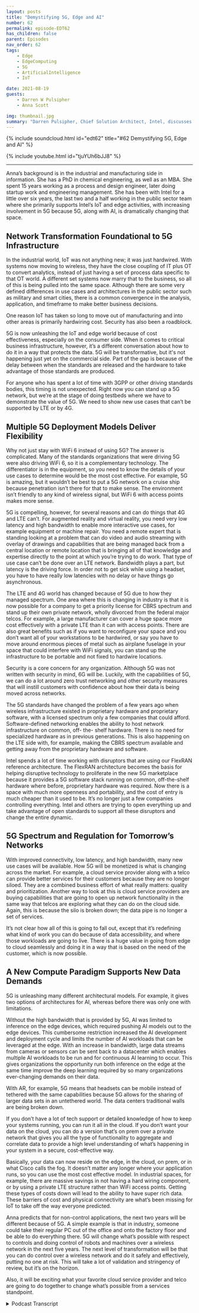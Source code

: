 ```yaml
---
layout: posts
title: "Demystifying 5G, Edge and AI"
number: 62
permalink: episode-EDT62
has_children: false
parent: Episodes
nav_order: 62
tags:
    - Edge
    - EdgeComputing
    - 5G
    - ArtificialIntelligence
    - IoT

date: 2021-08-19
guests:
    - Darren W Pulsipher
    - Anna Scott

img: thumbnail.jpg
summary: "Darren Pulsipher, Chief Solution Architect, Intel, discusses the groundbreaking changes 5G will bring to edge and AI with Dr. Anna Scott, Chief Edge Architect, Intel."
---
```


{% include soundcloud.html id="edt62" title="#62 Demystifying 5G, Edge and AI" %}

{% include youtube.html id="tjuYUh6bJJ8" %}

---

Anna’s background is in the industrial and manufacturing side in information. She has a PhD in chemical engineering, as well as an MBA. She spent 15 years working as a process and design engineer, later doing startup work and engineering management. She has been with Intel for a little over six years, the last two and a half working in the public sector team where she primarily supports Intel’s IoT and edge activities, with increasing involvement in 5G because 5G, along with AI, is dramatically changing that space.

## Network Transformation Foundational to 5G Infrastructure

In the industrial world, IoT was not anything new; it was just hardwired. With systems now moving to wireless, they have the close coupling of IT plus OT to convert analytics, instead of just having a set of process data specific to that OT world. A different set systems now marry that to the business, so all of this is being pulled into the same space. Although there are some very defined differences in use cases and architectures in the public sector such as military and smart cities, there is a common convergence in the analysis, application, and timeframe to make better business decisions.

One reason IoT has taken so long to move out of manufacturing and into other areas is primarily hardwiring cost. Security has also been a roadblock.

5G is now unleashing the IoT and edge world because of cost effectiveness, especially on the consumer side. When it comes to critical business infrastructure, however, it’s a different conversation about how to do it in a way that protects the data. 5G will be transformative, but it's not happening just yet on the commercial side. Part of the gap is because of the delay between when the standards are released and the hardware to take advantage of those standards are produced.

For anyone who has spent a lot of time with 3GPP or other driving standards bodies, this timing is not unexpected. Right now you can stand up a 5G network, but we’re at the stage of doing testbeds where we have to demonstrate the value of 5G. We need to show new use cases that can’t be supported by LTE or by 4G.

## Multiple 5G Deployment Models Deliver Flexibility

Why not just stay with WiFi 6 instead of using 5G? The answer is complicated. Many of the standards organizations that were driving 5G were also driving WiFi 6, so it is a complementary technology. The differentiator is in the equipment, so you need to know the details of your use cases to determine would be the most cost effective. For example, 5G is amazing, but it wouldn’t be best to put a 5G network on a cruise ship because penetration isn’t there for that to make sense. The environment isn’t friendly to any kind of wireless signal, but WiFi 6 with access points makes more sense.

5G is compelling, however, for several reasons and can do things that 4G and LTE can’t. For augmented reality and virtual reality, you need very low latency and high bandwidth to enable more interactive use cases, for example equipment or machine repair. You need a remote expert that is standing looking at a problem that can do video and audio streaming with overlay of drawings and capabilities that are being managed back from a central location or remote location that is bringing all of that knowledge and expertise directly to the point at which you’re trying to do work. That type of use case can’t be done over an LTE network. Bandwidth plays a part, but latency is the driving force. In order not to get sick while using a headset, you have to have really low latencies with no delay or have things go asynchronous.

The LTE and 4G world has changed because of 5G due to how they managed spectrum. One area where this is changing in industry is that it is now possible for a company to get a priority license for CBRS spectrum and stand up their own private network, wholly divorced from the federal major telcos. For example, a large manufacturer can cover a huge space more cost effectively with a private LTE than it can with access points. There are also great benefits such as if you want to reconfigure your space and you don’t want all of your workstations to be hardwired, or say you have to move around enormous pieces of metal such as airplane fuselage in your space that could interfere with WiFi signals, you can stand up the infrastructure to be portable and not fixed to hardwire locations.

Security is a core concern for any organization. Although 5G was not written with security in mind, 6G will be. Luckily, with the capabilities of 5G, we can do a lot around zero trust networking and other security measures that will instill customers with confidence about how their data is being moved across networks.

The 5G standards have changed the problem of a few years ago when wireless infrastructure existed in proprietary hardware and proprietary software, with a licensed spectrum only a few companies that could afford.  Software-defined networking enables the ability to host network infrastructure on common, off- the- shelf hardware. There is no need for specialized hardware as in previous generations. This is also happening on the LTE side with, for example, making the CBRS spectrum available and getting away from the proprietary hardware and software.

Intel spends a lot of time working with disruptors that are using our FlexRAN reference architecture. The FlexRAN architecture becomes the basis for helping disruptive technology to proliferate in the new 5G marketplace because it provides a 5G software stack running on common, off-the-shelf hardware where before, proprietary hardware was required.  Now there is a space with much more openness and portability, and the cost of entry is much cheaper than it used to be. It’s no longer just a few companies controlling everything. Intel and others are trying to open everything up and take advantage of open standards to support all these disruptors and change the entire dynamic.

## 5G Spectrum and Regulation for Tomorrow’s Networks

With improved connectivity, low latency, and high bandwidth, many new use cases will be available. How 5G will be monetized is what is changing across the market. For example, a cloud service provider along with a telco can provide better services for their customers because they are no longer siloed. They are a combined business effort of what really matters: quality and prioritization. Another way to look at this is cloud service providers are buying capabilities that are going to open up network functionality in the same way that telcos are exploring what they can do on the cloud side. Again, this is because the silo is broken down; the data pipe is no longer a set of services.

It’s not clear how all of this is going to fall out, except that it’s redefining what kind of work you can do because of data accessibility, and where those workloads are going to live. There is a huge value in going from edge to cloud seamlessly and doing it in a way that is based on the need of the customer, which is now possible.

## A New Compute Paradigm Supports New Data Demands

5G is unleashing many different architectural models. For example, it gives two options of architectures for AI, whereas before there was only one with limitations.

Without the high bandwidth that is provided by 5G, AI was limited to inference on the edge devices, which required pushing AI models out to the edge devices. This cumbersome restriction increased the AI development and deployment cycle and limits the number of AI workloads that can be leveraged at the edge. With an increase in bandwidth, large data streams from cameras or sensors can be sent back to a datacenter which enables multiple AI workloads to be run and for continuous AI learning to occur. This gives organizations the opportunity run both inference on the edge at the same time improve the deep learning required by so many organizations ever-changing demands on their data.

With AR, for example, 5G means that headsets can be mobile instead of tethered with the same capabilities because 5G allows for the sharing of larger data sets in an untethered world. The data centers traditional walls are being broken down.

If you don’t have a lot of tech support or detailed knowledge of how to keep your systems running, you can run it all in the cloud. If you don’t want your data on the cloud, you can do a version that’s on prem over a private network that gives you all the type of functionality to aggregate and correlate data to provide a high level understanding of what’s happening in your system in a secure, cost-effective way.

Basically, your data can now reside on the edge, in the cloud, on prem, or in what Cisco calls the fog. It doesn’t matter any longer where your application runs, so you can use the most cost effective model. In industrial spaces, for example, there are massive savings in not having a hard wiring component, or by using a private LTE structure rather than WiFi access points. Getting these types of costs down will lead to the ability to have super rich data. These barriers of cost and physical connectivity are what’s been missing for IoT to take off the way everyone predicted.

Anna predicts that for non-control applications, the next two years will be different because of 5G. A simple example is that in industry, someone could take their regular PC out of the office and onto the factory floor and be able to do everything there. 5G will change what’s possible with respect to controls and doing control of robots and machines over a wireless network in the next five years. The next level of transformation will be that you can do control over a wireless network and do it safely and effectively, putting no one at risk. This will take a lot of validation and stringency of review, but it’s on the horizon.

Also, it will be exciting what your favorite cloud service provider and telco are going to do together to change what’s possible from a services standpoint. 


<details>
<summary> Podcast Transcript </summary>

<p></p>

</details>
